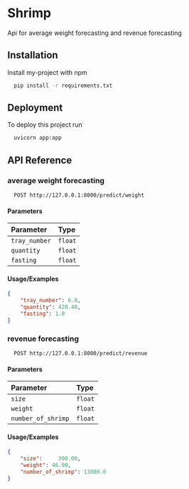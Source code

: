 
# Shrimp

Api for average weight forecasting and revenue forecasting

## Installation

Install my-project with npm

```bash
  pip install -r requirements.txt
```

## Deployment

To deploy this project run

```bash
  uvicorn app:app
```

## API Reference

### average weight forecasting

```http
  POST http://127.0.0.1:8000/predict/weight
```
#### Parameters
| Parameter | Type     |
| :-------- | :------- |
| `tray_number` | `float` |
| `quantity` | `float` |
| `fasting` | `float` |

#### Usage/Examples

```json
{
    "tray_number": 6.0,
    "quantity": 420.40,
    "fasting": 1.0
}
```



### revenue forecasting

```http
  POST http://127.0.0.1:8000/predict/revenue
```
#### Parameters
| Parameter | Type     |
| :-------- | :------- |
| `size` | `float` |
| `weight` | `float` |
| `number_of_shrimp` | `float` |

#### Usage/Examples
```json
{
    "size": 	300.00,
    "weight": 46.00,
    "number_of_shrimp": 13800.0
}
```
